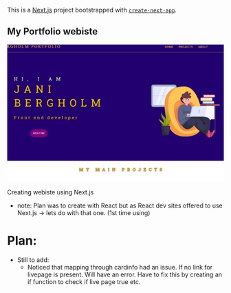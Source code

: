This is a [Next.js](https://nextjs.org/) project bootstrapped with [`create-next-app`](https://github.com/vercel/next.js/tree/canary/packages/create-next-app).

## My Portfolio webiste

![](./public/images/homepage.jpg)

Creating webiste using Next.js

- note: Plan was to create with React but as React dev sites offered to use Next.js -> lets do with that one. (1st time using)

# Plan:

- Still to add:
  - Noticed that mapping through cardinfo had an issue. If no link for livepage is present. Will have an error. Have to fix this by creating an if function to check if live page true etc.
